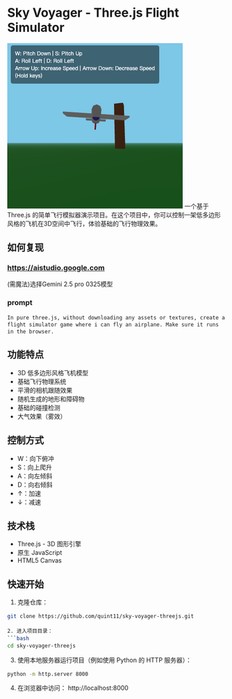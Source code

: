 # Sky Voyager - Three.js Flight Simulator
![示例](preview.png)
一个基于 Three.js 的简单飞行模拟器演示项目。在这个项目中，你可以控制一架低多边形风格的飞机在3D空间中飞行，体验基础的飞行物理效果。


## 如何复现
### https://aistudio.google.com
(需魔法)选择Gemini 2.5 pro 0325模型
### prompt
```
In pure three.js, without downloading any assets or textures, create a flight simulator game where i can fly an airplane. Make sure it runs in the browser.
```

## 功能特点

- 3D 低多边形风格飞机模型
- 基础飞行物理系统
- 平滑的相机跟随效果
- 随机生成的地形和障碍物
- 基础的碰撞检测
- 大气效果（雾效）

## 控制方式

- W：向下俯冲
- S：向上爬升
- A：向左倾斜
- D：向右倾斜
- ↑：加速
- ↓：减速

## 技术栈

- Three.js - 3D 图形引擎
- 原生 JavaScript
- HTML5 Canvas

## 快速开始

1. 克隆仓库：
```bash
git clone https://github.com/quint11/sky-voyager-threejs.git

2. 进入项目目录：
```bash
cd sky-voyager-threejs
 ```
3. 使用本地服务器运行项目（例如使用 Python 的 HTTP 服务器）：
```bash
python -m http.server 8000
 ```
4. 在浏览器中访问： http://localhost:8000